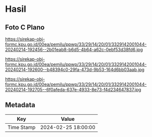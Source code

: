 # Hasil

## Foto C Plano

https://sirekap-obj-formc.kpu.go.id/00ea/pemilu/ppwp/33/29/14/20/01/3329142001044-20240214-192456--2b01eab8-b6d5-4b64-a62c-0ebf53d38fd6.jpg

https://sirekap-obj-formc.kpu.go.id/00ea/pemilu/ppwp/33/29/14/20/01/3329142001044-20240214-192600--b48394c0-29fa-473d-9b53-164d6bb03aab.jpg

https://sirekap-obj-formc.kpu.go.id/00ea/pemilu/ppwp/33/29/14/20/01/3329142001044-20240214-192705--6f0afeda-637e-4933-8e73-f4d234647837.jpg


## Metadata

| Key        | Value               |
| ---------- | ------------------- |
| Time Stamp | 2024-02-25 18:00:00 |



